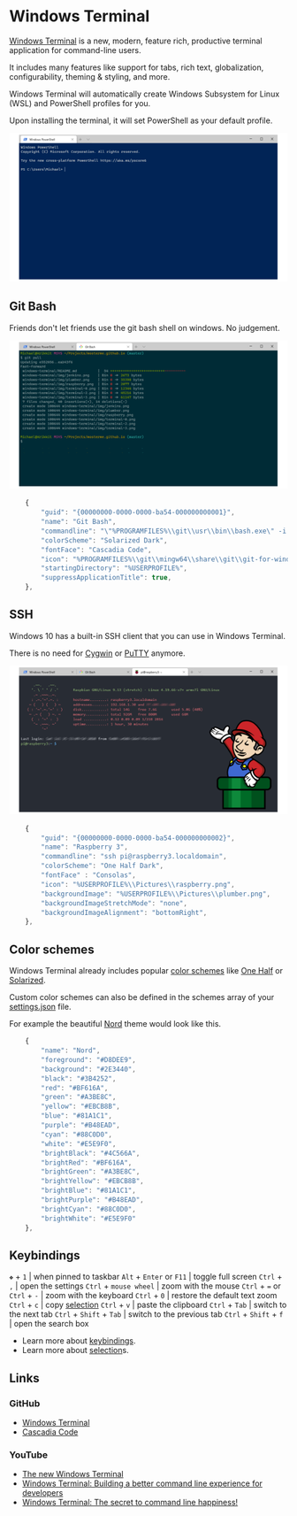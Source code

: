 # Windows Terminal

[Windows Terminal](https://aka.ms/terminal) is a new, modern, feature rich, productive terminal application for command-line users.

It includes many features like support for tabs, rich text, globalization, configurability, theming & styling, and more.
 
Windows Terminal will automatically create Windows Subsystem for Linux (WSL) and PowerShell profiles for you.

Upon installing the terminal, it will set PowerShell as your default profile.

![Windows Terminal](images/terminal-0.png)

## Git Bash

Friends don't let friends use the git bash shell on windows. No judgement.


![Git Bash](images/terminal-1.png)

```javascript
	{
		"guid": "{00000000-0000-0000-ba54-000000000001}",
		"name": "Git Bash",
		"commandline": "\"%PROGRAMFILES%\\git\\usr\\bin\\bash.exe\" -i -l",
		"colorScheme": "Solarized Dark",
		"fontFace": "Cascadia Code",
		"icon": "%PROGRAMFILES%\\git\\mingw64\\share\\git\\git-for-windows.ico",
		"startingDirectory": "%USERPROFILE%",
		"suppressApplicationTitle": true,
	},
```

## SSH
Windows 10 has a built-in SSH client that you can use in Windows Terminal.

There is no need for [Cygwin](https://www.cygwin.com/) or [PuTTY](https://www.chiark.greenend.org.uk/~sgtatham/putty/) anymore.

![SSH Session](images/terminal-2.png)

```javascript
	{
		"guid": "{00000000-0000-0000-ba54-000000000002}",
		"name": "Raspberry 3",
		"commandline": "ssh pi@raspberry3.localdomain",
		"colorScheme": "One Half Dark",
		"fontFace" : "Consolas",
		"icon": "%USERPROFILE%\\Pictures\\raspberry.png",
		"backgroundImage": "%USERPROFILE%\\Pictures\\plumber.png",
		"backgroundImageStretchMode": "none",
		"backgroundImageAlignment": "bottomRight",
	},
```

## Color schemes

Windows Terminal already includes popular [color schemes](https://aka.ms/terminal-color-schemes)
like [One Half](https://github.com/sonph/onehalf) or [Solarized](https://github.com/altercation/solarized).

Custom color schemes can also be defined in the schemes array of your [settings.json](https://aka.ms/terminal-documentation) file.

For example the beautiful [Nord](https://www.nordtheme.com/) theme would look like this.

```javascript
	{
		"name": "Nord",
		"foreground": "#D8DEE9",
		"background": "#2E3440",
		"black": "#3B4252",
		"red": "#BF616A",
		"green": "#A3BE8C",
		"yellow": "#EBCB8B",
		"blue": "#81A1C1",
		"purple": "#B48EAD",
		"cyan": "#88C0D0",
		"white": "#E5E9F0",
		"brightBlack": "#4C566A",
		"brightRed": "#BF616A",
		"brightGreen": "#A3BE8C",
		"brightYellow": "#EBCB8B",
		"brightBlue": "#81A1C1",
		"brightPurple": "#B48EAD",
		"brightCyan": "#88C0D0",
		"brightWhite": "#E5E9F0"
	},
```

## Keybindings

`❖` + `1` | when pinned to taskbar
`Alt` + `Enter` or `F11` | toggle full screen
`Ctrl` + `,` | open the settings
`Ctrl` + `mouse wheel` | zoom with the mouse
`Ctrl` + `=` or `Ctrl` + `-` | zoom with the keyboard
`Ctrl` + `0` | restore the default text zoom
`Ctrl` + `c` | copy [selection](https://aka.ms/terminal-selection)
`Ctrl` + `v` | paste the clipboard
`Ctrl` + `Tab` | switch to the next tab
`Ctrl` + `Shift` + `Tab` | switch to the previous tab
`Ctrl` + `Shift` + `f` | open the search box

* Learn more about [keybindings](https://aka.ms/terminal-keybindings).
* Learn more about [selection](https://aka.ms/terminal-selection)s.

## Links

### GitHub
* [Windows Terminal](https://github.com/microsoft/terminal)
* [Cascadia Code](https://github.com/microsoft/cascadia-code)

### YouTube
* [The new Windows Terminal](https://youtu.be/8gw0rXPMMPE)
* [Windows Terminal: Building a better command line experience for developers](https://youtu.be/KMudkRcwjCw)
* [Windows Terminal: The secret to command line happiness!](https://youtu.be/2dsnwlnNBzs)
